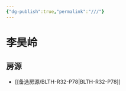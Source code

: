 ```yaml
---
{"dg-publish":true,"permalink":"///"}
---
```



# 李昊岭

## 房源

- [[备选房源/BLTH-R32-P78\|BLTH-R32-P78]]

